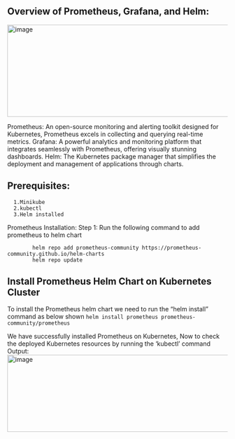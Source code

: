 ## Overview of Prometheus, Grafana, and Helm:

<img width="800" height="210" alt="image" src="https://github.com/user-attachments/assets/b2a7aa34-6750-4ae0-81c9-94d275a6acd7" />

Prometheus: An open-source monitoring and alerting toolkit designed for Kubernetes, Prometheus excels in collecting and querying real-time metrics.
Grafana: A powerful analytics and monitoring platform that integrates seamlessly with Prometheus, offering visually stunning dashboards.
Helm: The Kubernetes package manager that simplifies the deployment and management of applications through charts.

## Prerequisites:
      1.Minikube 
      2.kubectl 
      3.Helm installed 

Prometheus Installation:
Step 1: Run the following command to add prometheus to helm chart

            helm repo add prometheus-community https://prometheus-community.github.io/helm-charts
            helm repo update

## Install Prometheus Helm Chart on Kubernetes Cluster
To install the Prometheus helm chart we need to run the “helm install” command as below shown
            ```helm install prometheus prometheus-community/prometheus```

We have successfully installed Prometheus on Kubernetes, Now to check the deployed Kubernetes resources by running the ‘kubectl’ command
Output:
 <img width="882" height="176" alt="image" src="https://github.com/user-attachments/assets/c6ab1257-09b8-4ccc-9701-2628d2bad132" />
